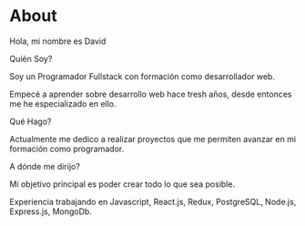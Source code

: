 # About

Hola, mi nombre es David

Quién Soy?

Soy un Programador Fullstack con formación como desarrollador web.

Empecé a aprender sobre desarrollo web hace tresh años, desde entonces me he especializado en ello.

Qué Hago?

Actualmente me dedico a realizar proyectos que me permiten avanzar en mi formación como programador.


A dónde me dirijo?

Mi objetivo principal es poder crear todo lo que sea posible.


Experiencia trabajando en Javascript, React.js, Redux, PostgreSQL, Node.js, Express.js, MongoDb.
